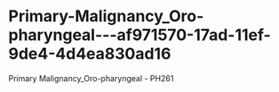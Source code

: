 # Primary-Malignancy_Oro-pharyngeal---af971570-17ad-11ef-9de4-4d4ea830ad16
Primary Malignancy_Oro-pharyngeal - PH261

